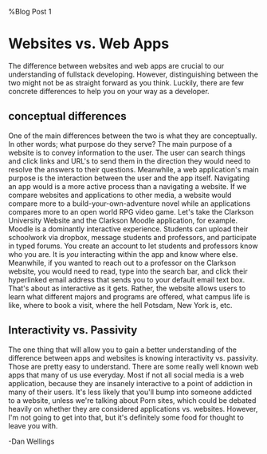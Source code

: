 %Blog Post 1

# Websites vs. Web Apps

The difference between websites and web apps are crucial to our understanding of fullstack developing. However, distinguishing between the two might not be as straight forward as you think. Luckily, there are few concrete differences to help you on your way as a developer.

## conceptual differences
 One of the main differences between the two is what they are conceptually. In other words; what purpose do they serve? The main purpose of a website is to convey information to the user. The user can search things and click links and URL's to send them in the direction they would need to resolve the answers to their questions. Meanwhile, a web application's main purpose is the interaction between the user and the app itself. Navigating an app would is a more active process than a navigating a website. If we compare websites and applications to other media, a website would compare more to a build-your-own-adventure novel while an applications compares more to an open world RPG video game. Let's take the Clarkson University Website and the Clarkson Moodle application, for example. Moodle is a dominantly interactive experience. Students can upload their schoolwork via dropbox, message students and professors, and participate in typed forums. You create an account to let students and professors know who you are. It is *you* interacting within the app and know where else. Meanwhile, if you wanted to reach out to a professor on the Clarkson website, you would need to read, type into the search bar, and click their hyperlinked email address that sends you to your default email text box. That's about as interactive as it gets. Rather, the website allows users to learn what different majors and programs are offered, what campus life is like, where to book a visit, where the hell Potsdam, New York is, etc.

## Interactivity vs. Passivity

The one thing that will allow you to gain a better understanding of the difference between apps and websites is knowing interactivity vs. passivity. Those are pretty easy to understand. There are some really well known web apps that many of us use everyday. Most if not all social media is a web application, because they are insanely interactive to a point of addiction in many of their users. It's less likely that you'll bump into someone addicted to a website, unless we're talking about Porn sites, which could be debated heavily on whether they are considered applications vs. websites. However, I'm not going to get into that, but it's definitely some food for thought to leave you with.


-Dan Wellings
